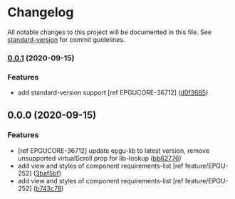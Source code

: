 # Changelog

All notable changes to this project will be documented in this file. See [standard-version](https://github.com/conventional-changelog/standard-version) for commit guidelines.

### [0.0.1](https://git.gosuslugi.local///compare/v0.0.0...v0.0.1) (2020-09-15)


### Features

* add standard-version support [ref EPGUCORE-36712] ([d0f3685](https://git.gosuslugi.local///commit/d0f3685ca3a62a4f06c91e6bc5f89f9e7ae918b4))

## 0.0.0 (2020-09-15)


### Features

* [ref EPGUCORE-36712] update epgu-lib to latest version, remove unsupported virtualScroll prop for lib-lookup ([bb62776](https://git.gosuslugi.local///commit/bb62776d07ecb1a3cc5e47b363a1df77f09d080b))
* add view and styles of component requirements-list [ref feature/EPGU-252] ([3baf5bf](https://git.gosuslugi.local///commit/3baf5bf6aa5a7fdaa51867e567fb735d98a55e55))
* add view and styles of component requirements-list [ref feature/EPGU-252] ([b743c78](https://git.gosuslugi.local///commit/b743c78548a6196d7fbe9a90e441019aab1ff443))
